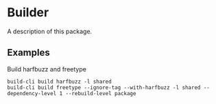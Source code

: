 # Builder

A description of this package.

## Examples

Build harfbuzz and freetype
```
build-cli build harfbuzz -l shared
build-cli build freetype --ignore-tag --with-harfbuzz -l shared --dependency-level 1 --rebuild-level package
```
